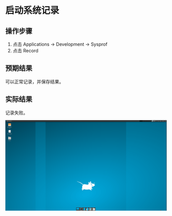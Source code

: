 # 启动系统记录

## 操作步骤

1. 点击 Applications -> Development -> Sysprof
2. 点击 Record

## 预期结果

可以正常记录，并保存结果。

## 实际结果

记录失败。

![记录动图](./img/%E5%90%AF%E5%8A%A8%E8%AE%B0%E5%BD%95-1.gif)
